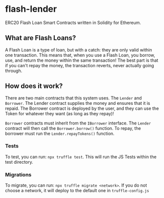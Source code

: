 # flash-lender
ERC20 Flash Loan Smart Contracts written in Solidity for Ethereum. 

## What are Flash Loans?
A Flash Loan is a type of loan, but with a catch: they are only valid within one transaction. This means that, when you use a Flash Loan, you borrow, use, and return the money within the same transaction! The best part is that if you can't repay the money, the transaction reverts, never actually going through. 

## How does it work?
There are two main contracts that this system uses. The `Lender` and `Borrower`. The Lender contract supplies the money and ensures that it is repaid. The Borrower contract is deployed by the user, and they can use the Token for whatever they want (as long as they repay)!

`Borrower` contracts must inherit from the `IBorrower` interface. The `Lender` contract will then call the `Borrower.borrow()` function. To repay, the borrower must run the `Lender.repayTokens()` function.

### Tests
To test, you can run: `npx truffle test`. This will run the JS Tests within the test directory. 

### Migrations
To migrate, you can run: `npx truffle migrate <network>`. If you do not choose a network, it will deploy to the default one in `truffle-config.js`




